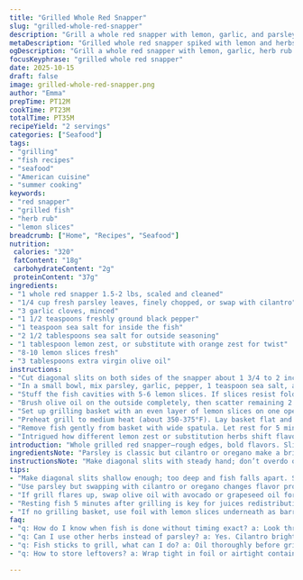 ```yaml
---
title: "Grilled Whole Red Snapper"
slug: "grilled-whole-red-snapper"
description: "Grill a whole red snapper with lemon, garlic, and parsley. Diagonal slits help even cooking. Stuff fish with lemon slices, rub with herb mix inside and olive oil outside. Use lemon slices in grilling basket to prevent sticking and add brightness. Grill over medium heat about 9-12 minutes per side until slits turn opaque and flaky. Charred skin adds texture but watch for bones. Can substitute parsley with cilantro or oregano. Salt adjusted to taste. Lemon zest gives brightness, can swap with orange for twist. Visual cues and tactile feel more reliable than strict timing."
metaDescription: "Grilled whole red snapper spiked with lemon and herbs, slits cut for even cooking, salt crust crisps skin. Watch slits for flaky flesh, charred edges add texture."
ogDescription: "Grill a whole red snapper with lemon, garlic, herb rub. Cuts let heat in, salt crust crisps skin. Cook till slits turn flaky, charred skin is bonus texture."
focusKeyphrase: "grilled whole red snapper"
date: 2025-10-15
draft: false
image: grilled-whole-red-snapper.png
author: "Emma"
prepTime: PT12M
cookTime: PT23M
totalTime: PT35M
recipeYield: "2 servings"
categories: ["Seafood"]
tags:
- "grilling"
- "fish recipes"
- "seafood"
- "American cuisine"
- "summer cooking"
keywords:
- "red snapper"
- "grilled fish"
- "herb rub"
- "lemon slices"
breadcrumb: ["Home", "Recipes", "Seafood"]
nutrition: 
 calories: "320"
 fatContent: "18g"
 carbohydrateContent: "2g"
 proteinContent: "37g"
ingredients:
- "1 whole red snapper 1.5-2 lbs, scaled and cleaned"
- "1/4 cup fresh parsley leaves, finely chopped, or swap with cilantro"
- "3 garlic cloves, minced"
- "1 1/2 teaspoons freshly ground black pepper"
- "1 teaspoon sea salt for inside the fish"
- "2 1/2 tablespoons sea salt for outside seasoning"
- "1 tablespoon lemon zest, or substitute with orange zest for twist"
- "8-10 lemon slices fresh"
- "3 tablespoons extra virgin olive oil"
instructions:
- "Cut diagonal slits on both sides of the snapper about 1 3/4 to 2 inches apart. Not just for looks—this breaks up thick flesh so heat penetrates evenly. Don’t stab too deep or it'll fall apart."
- "In a small bowl, mix parsley, garlic, pepper, 1 teaspoon sea salt, and lemon zest. Rub about half this mix inside each fish cavity. A little under seasoning inside is better; outside salt can carry the punch."
- "Stuff the fish cavities with 5-6 lemon slices. If slices resist folding, halve them. Squeeze some juice into the cavity for extra moisture."
- "Brush olive oil on the outside completely, then scatter remaining 2 1/2 tablespoons salt over skin. Salt crust helps crisp skin and draws out moisture. Can swap olive oil for avocado or grapeseed oil if you want a higher smoke point."
- "Set up grilling basket with an even layer of lemon slices on one open side. Lay fish flat on lemon bed. Cap fish with remaining lemon slices before closing. Keeps fish off direct heat and infuses zesty scent."
- "Preheat grill to medium heat (about 350-375°F). Lay basket flat and let sizzle. Grill 9-12 minutes per side. Watch fish through the slits—once they turn opaque and flake apart when pressed, it’s ready. Skin should get lightly charred but not burnt black."
- "Remove fish gently from basket with wide spatula. Let rest for 5 minutes—carryover cooking finishes doneness and keeps juices locked. Skin edible but bones lurk—eat cautiously."
- "Intrigued how different lemon zest or substitution herbs shift flavor? Tried swapping lemon with thin orange slices or adding chili flakes inside. Each approach rewrites the experience."
introduction: "Whole grilled red snapper—rough edges, bold flavors. Slits help even heat deep into thick meat. Never trust time alone. Watch flesh shift color through cuts. Softening but not falling apart. Citrus stuffed inside releases steam and tang. Rubbed herbs and garlic sing beneath skin, caramelize with olive oil and salt crust. The grill's smoky char forms a subtle bitterness just enough. And those bones? Not my favorite but unavoidable. Worth the thrill to pull a perfect flaky fillet off the bone. Not always neat. But that crunch of skin meeting tender inside? Gets me every time. Used to overcook it, now I rely on senses over numbers. Every grill has its moods—feel it out."
ingredientsNote: "Parsley is classic but cilantro or oregano make a brighter or earthier twist if preferred. Garlic essential to balance citrus bite. Lemon zest vital for aroma—can replace with orange zest but it'll mellow sweetness. Salt is split between inside and outside to season evenly without drying. Sea salt flakes preferred for crunch and texture. Olive oil coats for crisp skin and prevents sticking—if your grill tends to flare up, grapeseed or avocado oil are safer for higher smoke points. Lemon slices do double duty as flavor and barrier between fish and basket. Make sure fish is clean and scaled well; tough scales burn and smell unpleasant. Scaling can be tackled with back of knife or fish scaler. Prep time varies on this step."
instructionsNote: "Make diagonal slits with steady hand; don’t overdo or fish breaks apart on grill. Slits let heat in to thick muscle, speeding even cooking. Season inside with herb mix for fragrant infusion; sealing in lemon halves inside cavity releases steam and moisture, which lifts flesh. Oil plus salt on skin triggers Maillard reaction but avoid too high heat to prevent blackened skin. Grilling basket lined with lemon slices prevents sticking and adds flavor but also stops burning spots. Medium heat offers balance of slow cooking and char. Look through slits and press lightly with spatula to check doneness—slits turning white and flaky is best clue. Resting after grilling lets juices redistribute. Not impatient here; skipping rest means dry fish. Bone removal is a ritual; gently flake flesh with fork then pick out with fingertips. If basket isn't available, foil with lemon slices underneath works but less smoky crispiness. Watch for flare-ups; high fat content leads to fire bursts. Use drip pan if necessary."
tips:
- "Make diagonal slits shallow enough; too deep and fish falls apart. Slits let heat penetrate thick flesh fast. Gives even cook, plus visual doneness clues. Watch color change through cuts—not just time. Flesh turns opaque, flakes easily pressed with spatula. Avoid stabbing too deep or juices leak out."
- "Use parsley but swapping with cilantro or oregano changes flavor profile. Cilantro adds brightness, oregano earthiness. Garlic essential; balances citrus sharpness from lemon or orange zest. Lemon zest crucial for aroma, orange zest mellows bite with subtle sweetness. Salt split inside and out—inside seasoning light, outside salt crust creates crunch and draws moisture."
- "If grill flares up, swap olive oil with avocado or grapeseed oil for better smoke points. Olive oil browns skin and helps Maillard reaction but burns faster. Lemon slices on grilling basket do double duty: barrier to direct heat and add scent. Lay lemon bed first, then fish, then cap with slices—avoid direct grill marks or sticking."
- "Resting fish 5 minutes after grilling is key for juices redistribution. Skip rest and fish dries quickly. Carryover cooking finishes the doneness gently. When removing from grill, use wide spatula and gentle lift to avoid tearing soft flesh. Watch bones carefully when eating; skin crisps up but bones inside can surprise."
- "If no grilling basket, use foil with lemon slices underneath as barrier but lose smoky char flavor. Scaling fish well is non-negotiable—tough scales blacken and smell burnt. Use back of knife or scaler before seasoning. Prep time depends on scaling skill; skip or poorly scale leads to unpleasant burnt bites."
faq:
- "q: How do I know when fish is done without timing exact? a: Look through slits—flesh changes from translucent to opaque. Press lightly with spatula, should flake apart not fall apart. Skin chars lightly, not blackened. Smell sharp—not burnt. Timing varies grill heat, thickness."
- "q: Can I use other herbs instead of parsley? a: Yes. Cilantro brightens, oregano deepens earthiness. Mix garlic in all cases for balance. Herbs inside cavity plus rub on skin give layers. Try chili flakes too if want spice twist. Swap lemon zest for orange to mellow notes."
- "q: Fish sticks to grill, what can I do? a: Oil thoroughly before grilling. Use lemon slices as buffer between fish and grill. Grill basket preferred. Use higher smoke point oil like avocado if olive oil burns or sticks. Prevent flare ups by controlling heat, drip pan can help. Don’t move fish too early."
- "q: How to store leftovers? a: Wrap tight in foil or airtight container, fridge up to 2 days. Reheat gently to avoid drying out; steam or low oven temp works better than microwave. Can freeze cooked fish but texture changes; best eaten fresh or next day."

---
```

